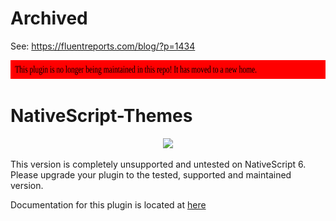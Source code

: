 # Archived
See: https://fluentreports.com/blog/?p=1434

<a href="https://proplugins.org"><img src="src/unmaintained.svg" height="30px" width="100%"></a>

# NativeScript-Themes


<p align="center"><a href="https://proplugins.org"><img src="https://proplugins.org/logos/logo.png" width="400"  /></a></p>

This version is completely unsupported and untested on NativeScript 6.  Please upgrade your plugin to the tested, supported and maintained version. 

Documentation for this plugin is located at <a href="https://npm.proplugins.org/-/web/detail/@proplugins/nativescript-themes">here</a>
